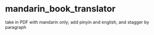 # mandarin_book_translator
take in PDF with mandarin only; add pinyin and english, and stagger by paragraph
